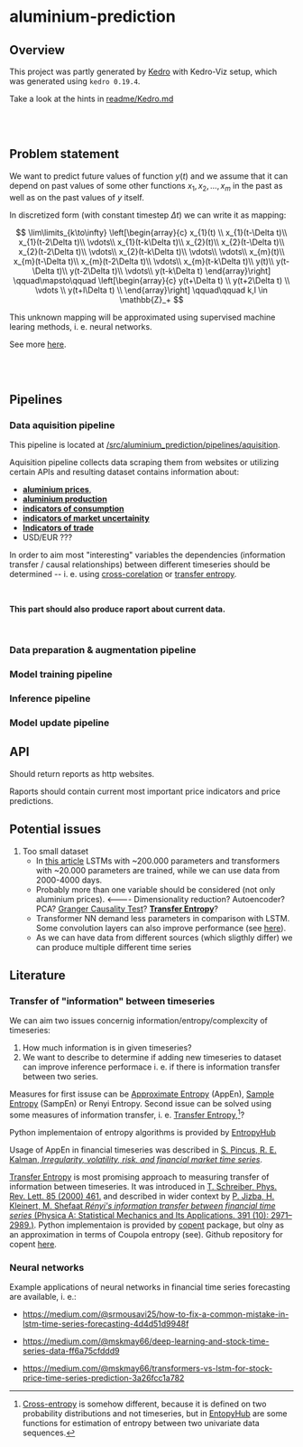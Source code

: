 # aluminium-prediction

## Overview

This project was partly generated by [Kedro](https://docs.kedro.org) with Kedro-Viz setup, which was generated using `kedro 0.19.4`.

Take a look at the hints in [readme/Kedro.md](https://github.com/KKobuszewski/aluminium-prediction/blob/main/readme/kedro.md)

<br>
<br>

## Problem statement

We want to predict future values of function $y(t)$ and we assume that it can depend on past values of some other functions $x_1, x_2, \ldots, x_m$ in the past as well as on the past values of $y$ itself.

In discretized form (with constant timestep $\Delta t$) we can write it as mapping:

$$
\lim\limits_{k\to\infty}
\left[\begin{array}{c}
x_{1}(t) \\
x_{1}(t-\Delta t)\\
x_{1}(t-2\Delta t)\\
\vdots\\
x_{1}(t-k\Delta t)\\
x_{2}(t)\\
x_{2}(t-\Delta t)\\
x_{2}(t-2\Delta t)\\
\vdots\\
x_{2}(t-k\Delta t)\\
\vdots\\
\vdots\\
x_{m}(t)\\
x_{m}(t-\Delta t)\\
x_{m}(t-2\Delta t)\\
\vdots\\
x_{m}(t-k\Delta t)\\
y(t)\\
y(t-\Delta t)\\
y(t-2\Delta t)\\
\vdots\\
y(t-k\Delta t)
\end{array}\right]
\qquad\mapsto\qquad
\left[\begin{array}{c}
y(t+\Delta t) \\
y(t+2\Delta t) \\
\vdots \\
y(t+l\Delta t) \\
\end{array}\right]
\qquad\qquad k,l \in \mathbb{Z}_+
$$

This unknown mapping will be approximated using supervised machine learing methods, i. e. neural networks.

See more [here](https://github.com/KKobuszewski/aluminium-prediction/blob/main/readme/problem_statement.md).

<br>
<br>


## Pipelines

### Data aquisition pipeline

This pipeline is located at [/src/aluminium_prediction/pipelines/aquisition](https://github.com/KKobuszewski/aluminium-prediction/tree/main/src/aluminium_prediction/pipelines/aquisition).

Aquisition pipeline collects data scraping them from websites or utilizing certain APIs and resulting dataset contains information about:
* [**aluminium prices**](https://github.com/KKobuszewski/aluminium-prediction/blob/main/readme/aluminium_prices_sources.md),
* [**aluminium production**](https://international-aluminium.org/statistics/primary-aluminium-production/)
* [**indicators of consumption**](https://github.com/KKobuszewski/aluminium-prediction/blob/main/readme/indicators.md#indicators-of-consumption)
* [**indicators of market uncertainity**](https://github.com/KKobuszewski/aluminium-prediction/blob/main/readme/indicators.md#indicators-of-market-uncertainity)
* [**Indicators of trade**](https://github.com/KKobuszewski/aluminium-prediction/blob/main/readme/indicators.md#indicators-of-trade)
* USD/EUR ???  <!--[**USD/EUR ???**]()-->

In order to aim most "interesting" variables the dependencies (information transfer / causal relationships) between different timeseries should be determined -- i. e. using [cross-corelation](https://github.com/KKobuszewski/aluminium-prediction/blob/main/readme/timeseries_analysis.md#cross-correlation) or [transfer entropy](https://github.com/KKobuszewski/aluminium-prediction/blob/main/readme/timeseries_analysis.md#transfer-entropy).

<br>

**This part should also produce raport about current data.**

<br>

### Data preparation & augmentation pipeline

### Model training pipeline

### Inference pipeline

### Model update pipeline

## API

Should return reports as http websites.

Raports should contain current most important price indicators and price predictions.


## Potential issues

1. Too small dataset
    * In [this article](https://medium.com/@mskmay66/transformers-vs-lstm-for-stock-price-time-series-prediction-3a26fcc1a782) LSTMs with ~200.000 parameters and transformers with ~20.000 parameters are trained, while we can use data from 2000-4000 days.
    * Probably more than one variable should be considered (not only aluminium prices). <---- Dimensionality reduction? Autoencoder? PCA? [Granger Causality Test](https://en.wikipedia.org/wiki/Granger_causality)? [**Transfer Entropy**](https://en.wikipedia.org/wiki/Transfer_entropy)?
    * Transformer NN demand less parameters in comparison with LSTM. Some convolution layers can also improve performance (see [here](https://medium.com/@mskmay66/deep-learning-and-stock-time-series-data-ff6a75cfddd9)).
    * As we can have data from different sources (which sligthly differ) we can produce multiple different time series


## Literature

### Transfer of "information" between timeseries

We can aim two issues concernig information/entropy/complexcity of timeseries:

1. How much information is in given timeseries?
2. We want to describe to determine if adding new timeseries to dataset can improve inference performace i. e. if there is information transfer between two series.

Measures for first issuse can be [Approximate Entropy](https://en.wikipedia.org/wiki/Approximate_entropy) (AppEn), [Sample Entropy](https://en.wikipedia.org/wiki/Sample_entropy) (SampEn) or Renyi Entropy. Second issue can be solved using some measures of information transfer, i. e. [Transfer Entropy](https://en.wikipedia.org/wiki/Transfer_entropy),[^1]? 

[^1]: [Cross-entropy](https://en.wikipedia.org/wiki/Cross-entropy) is somehow different, because it is defined on two probability distributions and not timeseries, but in [EntopyHub](https://www.entropyhub.xyz/python/Functions/Cross.html) are some functions for estimation of entropy between two univariate data sequences.

Python implementaion of entropy algorithms is provided by [EntropyHub](https://www.entropyhub.xyz/python/Functions/Base.html)

Usage of AppEn in financial timeseries was described in [S. Pincus, R. E. Kalman, _Irregularity, volatility, risk, and financial market time series_](https://www.ncbi.nlm.nih.gov/pmc/articles/PMC518821/).


[Transfer Entropy](https://en.wikipedia.org/wiki/Transfer_entropy) is most promising approach to measuring transfer of information between timeseries. It was introduced in [T. Schreiber, Phys. Rev. Lett. 85 (2000) 461.](https://arxiv.org/pdf/nlin/0001042) and described in wider context by [P. Jizba, H. Kleinert, M. Shefaat _Rényi's information transfer between financial time series_ (Physica A: Statistical Mechanics and Its Applications. 391 (10): 2971–2989.)](https://arxiv.org/pdf/1106.5913). Python implementaion is provided by [copent](https://pypi.org/project/copent/) package, but olny as an approximation in terms of Coupola entropy (see). Github repository for copent [here](https://github.com/majianthu/pycopent/blob/master/copent/copent.py).


### Neural networks

Example applications of neural networks in financial time series forecasting are available, i. e.:

* https://medium.com/@srmousavi25/how-to-fix-a-common-mistake-in-lstm-time-series-forecasting-4d4d51d9948f

* https://medium.com/@mskmay66/deep-learning-and-stock-time-series-data-ff6a75cfddd9

* https://medium.com/@mskmay66/transformers-vs-lstm-for-stock-price-time-series-prediction-3a26fcc1a782

